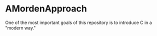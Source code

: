 # AMordenApproach
One of the most important goals of this repository is to introduce C in a "modern way." 
